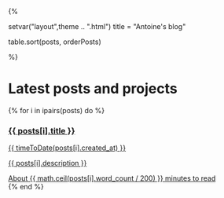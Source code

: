 {%

setvar("layout",theme .. ".html")
title = "Antoine's blog"

table.sort(posts, orderPosts)

%}


# Latest posts and projects

{% for i in ipairs(posts) do %}
<a href="{{ posts[i].url }}">
<div class='card'>
		<h3 class='title'>
		{{ posts[i].title }}
		</h3>
		<div class="time">{{ timeToDate(posts[i].created_at) }}</div>
		<p>
		{{ posts[i].description }}
		</p>
		<div class="time">
		About {{ math.ceil(posts[i].word_count / 200) }} minutes to read
		</div>
</div>
</a>
{% end %}

<!-- 100% privacy-first analytics -->
<script async defer src="https://scripts.simpleanalyticscdn.com/latest.js"></script>
<noscript><img src="https://queue.simpleanalyticscdn.com/noscript.gif" alt="" referrerpolicy="no-referrer-when-downgrade" /></noscript>